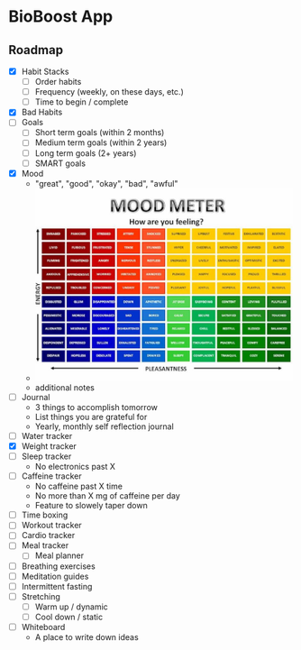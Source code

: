 # BioBoost App

## Roadmap

- [x] Habit Stacks
  - [ ] Order habits
  - [ ] Frequency (weekly, on these days, etc.)
  - [ ] Time to begin / complete
- [x] Bad Habits
- [ ] Goals
  - [ ] Short term goals (within 2 months)
  - [ ] Medium term goals (within 2 years)
  - [ ] Long term goals (2+ years)
  - [ ] SMART goals
- [x] Mood
  - "great", "good", "okay", "bad", "awful"
  - ![](./public/mood.png)
  - additional notes
- [ ] Journal
  - 3 things to accomplish tomorrow
  - List things you are grateful for
  - Yearly, monthly self reflection journal
- [ ] Water tracker
- [x] Weight tracker
- [ ] Sleep tracker
  - No electronics past X
- [ ] Caffeine tracker
  - No caffeine past X time
  - No more than X mg of caffeine per day
  - Feature to slowely taper down
- [ ] Time boxing
- [ ] Workout tracker
- [ ] Cardio tracker
- [ ] Meal tracker
  - [ ] Meal planner
- [ ] Breathing exercises
- [ ] Meditation guides
- [ ] Intermittent fasting
- [ ] Stretching
  - [ ] Warm up / dynamic
  - [ ] Cool down / static
- [ ] Whiteboard
  - A place to write down ideas
